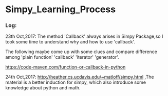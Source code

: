 # Simpy_Learning_Process
### Log:

23th Oct,2017: The method 'Callback' always arises in Simpy Package,so I took some time to understand why and how to use 'callback'.

The following maybe come up with some clues and compare difference among 'plain function' 'callback' 'iterator' 'generator'.

https://code-maven.com/function-or-callback-in-python

24th Oct,2017: http://heather.cs.ucdavis.edu/~matloff/simpy.html ,The material is a better induction for simpy, which also introduce some knowledge about python and math.

